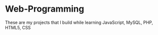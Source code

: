 # Web-Programming
These are my projects that I build while learning JavaScript, MySQL, PHP, HTML5, CSS 
